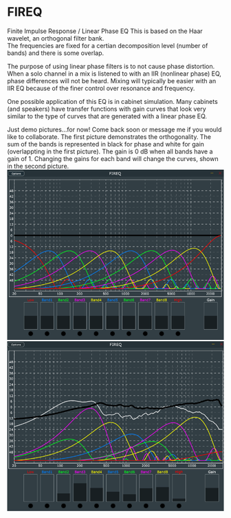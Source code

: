 # FIREQ
Finite Impulse Response / Linear Phase EQ
This is based on the Haar wavelet, an orthogonal filter bank.  
The frequencies are fixed for a certian decomposition level (number of bands) and there is some overlap.

The purpose of using linear phase filters is to not cause phase distortion. 
When a solo channel in a mix is listened to with an IIR (nonlinear phase) EQ, phase differences will not be heard. 
Mixing will typically be easier with an IIR EQ because of the finer control over resonance and frequency.

One possible application of this EQ is in cabinet simulation. Many cabinets (and speakers) have transfer functions with gain curves that look very similar to the type of curves that are generated with a linear phase EQ. 

Just demo pictures...for now! Come back soon or message me if you would like to collaborate. 
The first picture demonstrates the orthogonality. The sum of the bands is represented in black for phase and white for gain (overlappting in the first picture). The gain is 0 dB when all bands have a gain of 1. Changing the gains for each band will change the curves, shown in the second picture. 
![Alt text](fireq.png?raw=true "Title")
![Alt text](fireq2.png?raw=true "Title")
